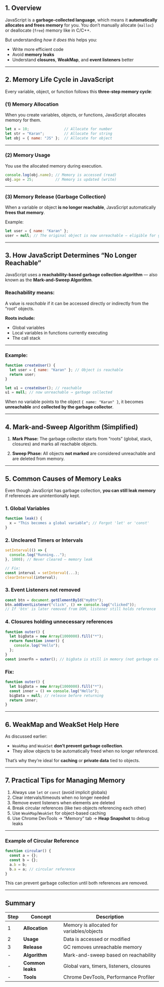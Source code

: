 ## 1. Overview

JavaScript is a **garbage-collected language**,
which means it **automatically allocates and frees memory** for you.
You don’t manually allocate (`malloc`) or deallocate (`free`) memory like in C/C++.

But understanding *how it does this* helps you:

* Write more efficient code
* Avoid **memory leaks**
* Understand **closures**, **WeakMap**, and **event listeners** better

---

## 2. Memory Life Cycle in JavaScript

Every variable, object, or function follows this **three-step memory cycle**:

### (1) **Memory Allocation**

When you create variables, objects, or functions, JavaScript allocates memory for them.

```js
let x = 10;                // Allocate for number
let str = "Karan";         // Allocate for string
let obj = { name: "JS" };  // Allocate for object
```

---

### (2) **Memory Usage**

You use the allocated memory during execution.

```js
console.log(obj.name); // Memory is accessed (read)
obj.age = 25;          // Memory is updated (write)
```

---

### (3) **Memory Release (Garbage Collection)**

When a variable or object **is no longer reachable**,
JavaScript automatically **frees that memory**.

Example:

```js
let user = { name: "Karan" };
user = null; // The original object is now unreachable — eligible for garbage collection
```

---

## 3. How JavaScript Determines “No Longer Reachable”

JavaScript uses a **reachability-based garbage collection algorithm** —
also known as the **Mark-and-Sweep Algorithm**.

### Reachability means:

A value is *reachable* if it can be accessed directly or indirectly from the “root” objects.

**Roots include:**

* Global variables
* Local variables in functions currently executing
* The call stack

---

### Example:

```js
function createUser() {
  let user = { name: "Karan" }; // Object is reachable
  return user;
}

let u1 = createUser(); // reachable
u1 = null; // now unreachable → garbage collected
```

When no variable points to the object `{ name: "Karan" }`,
it becomes **unreachable** and **collected by the garbage collector**.

---

## 4. Mark-and-Sweep Algorithm (Simplified)

1. **Mark Phase:**
   The garbage collector starts from “roots” (global, stack, closures) and marks all reachable objects.

2. **Sweep Phase:**
   All objects **not marked** are considered unreachable and are deleted from memory.

---

## 5. Common Causes of Memory Leaks

Even though JavaScript has garbage collection, **you can still leak memory** if references are unintentionally kept.

### 1. **Global Variables**

```js
function leak() {
  x = "This becomes a global variable"; // Forgot 'let' or 'const'
}
```

### 2. **Uncleared Timers or Intervals**

```js
setInterval(() => {
  console.log("Running...");
}, 1000); // Never cleared — memory leak

// Fix:
const interval = setInterval(...);
clearInterval(interval);
```

### 3. **Event Listeners not removed**

```js
const btn = document.getElementById("myBtn");
btn.addEventListener("click", () => console.log("clicked"));
// If 'btn' is later removed from DOM, listener still holds reference
```

### 4. **Closures holding unnecessary references**

```js
function outer() {
  let bigData = new Array(1000000).fill("*");
  return function inner() {
    console.log("Hello");
  };
}
const innerFn = outer(); // bigData is still in memory (not garbage collected)
```

### Fix:

```js
function outer() {
  let bigData = new Array(1000000).fill("*");
  const inner = () => console.log("Hello");
  bigData = null; // release before returning
  return inner;
}
```

---

## 6. WeakMap and WeakSet Help Here

As discussed earlier:

* `WeakMap` and `WeakSet` **don’t prevent garbage collection**.
* They allow objects to be automatically freed when no longer referenced.

That’s why they’re ideal for **caching** or **private data** tied to objects.

---

## 7. Practical Tips for Managing Memory

1. Always use `let` or `const` (avoid implicit globals)
2. Clear intervals/timeouts when no longer needed
3. Remove event listeners when elements are deleted
4. Break circular references (like two objects referencing each other)
5. Use `WeakMap`/`WeakSet` for object-based caching
6. Use Chrome DevTools → “Memory” tab → **Heap Snapshot** to debug leaks

---

### Example of Circular Reference

```js
function circular() {
  const a = {};
  const b = {};
  a.b = b;
  b.a = a; // circular reference
}
```

This can prevent garbage collection until both references are removed.

---

## Summary

| Step | Concept          | Description                               |
| ---- | ---------------- | ----------------------------------------- |
| 1    | **Allocation**   | Memory is allocated for variables/objects |
| 2    | **Usage**        | Data is accessed or modified              |
| 3    | **Release**      | GC removes unreachable memory             |
| -    | **Algorithm**    | Mark-and-sweep based on reachability      |
| -    | **Common leaks** | Global vars, timers, listeners, closures  |
| -    | **Tools**        | Chrome DevTools, Performance Profiler     |
